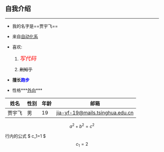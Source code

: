 ## 自我介绍

---

* 我的名字是==贾宇飞==

* 来自<u>自动化系</u>

* 喜欢:

  1. *<font size = 4.5 color=red>写代码</font>*

  2. ~~刷知乎~~

* __擅长<font color=blue>跑步</font>__

* 性格***<u>外向</u>***

| 姓名   | 性别 | 年龄 | 邮箱                            |
| ------ | ---- | ---- | ------------------------------- |
| 贾宇飞 | 男   | 19   | jia-yf-19@mails.tsinghua.edu.cn |

$$
a^2+b^2=c^2
$$

行内的公式 $ c_1=1 $
$$
c_1=2
$$
